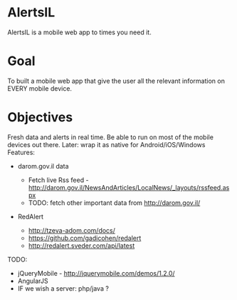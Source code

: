 AlertsIL
========

AlertsIL is a mobile web app to times you need it.

Goal
====
To built a mobile web app that give the user all the relevant information on EVERY mobile device.

Objectives
==========
Fresh data and alerts in real time.
Be able to run on most of the mobile devices out there.
Later: wrap it as native for Android/iOS/Windows
Features:
* darom.gov.il data
  * Fetch live Rss feed - http://darom.gov.il/NewsAndArticles/LocalNews/_layouts/rssfeed.aspx
  * TODO: fetch other important data from http://darom.gov.il/

* RedAlert
  * http://tzeva-adom.com/docs/
  * https://github.com/gadicohen/redalert
  * http://redalert.sveder.com/api/latest


TODO:
* jQueryMobile - http://jquerymobile.com/demos/1.2.0/
* AngularJS
* IF we wish a server: php/java ?

